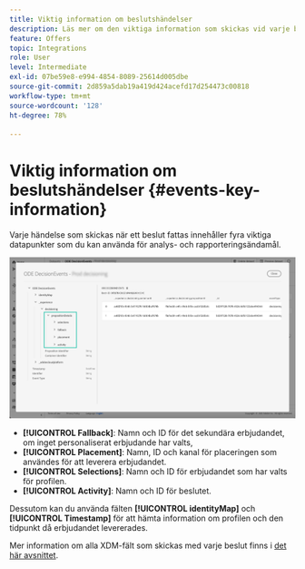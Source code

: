 ```yaml
---
title: Viktig information om beslutshändelser
description: Läs mer om den viktiga information som skickas vid varje beslutshanteringshändelse.
feature: Offers
topic: Integrations
role: User
level: Intermediate
exl-id: 07be59e8-e994-4854-8089-25614d005dbe
source-git-commit: 2d859a5dab19a419d424acefd17d254473c00818
workflow-type: tm+mt
source-wordcount: '128'
ht-degree: 78%

---
```


# Viktig information om beslutshändelser {#events-key-information}

Varje händelse som skickas när ett beslut fattas innehåller fyra viktiga datapunkter som du kan använda för analys- och rapporteringsändamål.

![](../../assets/events-dataset-preview.png)

* **[!UICONTROL Fallback]**: Namn och ID för det sekundära erbjudandet, om inget personaliserat erbjudande har valts,
* **[!UICONTROL Placement]**: Namn, ID och kanal för placeringen som användes för att leverera erbjudandet.
* **[!UICONTROL Selections]**: Namn och ID för erbjudandet som har valts för profilen.
* **[!UICONTROL Activity]**: Namn och ID för beslutet.

Dessutom kan du använda fälten **[!UICONTROL identityMap]** och **[!UICONTROL Timestamp]** för att hämta information om profilen och den tidpunkt då erbjudandet levererades.

Mer information om alla XDM-fält som skickas med varje beslut finns i [det här avsnittet](xdm-fields.md).
